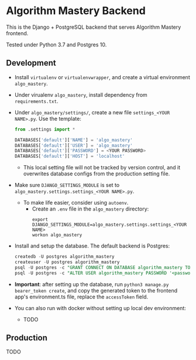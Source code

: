 # Algorithm Mastery Backend

This is the Django + PostgreSQL backend that serves Algorithm Mastery frontend.

Tested under Python 3.7 and Postgres 10.

## Development
- Install `virtualenv` or `virtualenvwrapper`, and create a virtual environment `algo_mastery`.

- Under virualenv `algo_mastery`, install dependency from `requirements.txt`.

- Under `algo_mastery/settings/`, create a new file `settings_<YOUR NAME>.py`. Use the template:
  ```python
  from .settings import *
  
  DATABASES['default']['NAME'] = 'algo_mastery'
  DATABASES['default']['USER'] = 'algo_mastery'
  DATABASES['default']['PASSWORD'] = <YOUR PASSWORD>
  DATABASES['default']['HOST'] = 'localhost'
  ``` 
  - This local setting file will not be tracked by version control, and it overwrites database configs from the 
  production setting file.

- Make sure `DJANGO_SETTINGS_MODULE` is set to `algo_mastery.settings.settings_<YOUR NAME>.py`.
  - To make life easier, consider using `autoenv`.
    - Create an `.env` file in the `algo_mastery` directory:
      ```
      export DJANGO_SETTINGS_MODULE=algo_mastery.settings.settings_<YOUR NAME>
      workon algo_mastery
      ```

- Install and setup the database. The default backend is Postgres:
  ```SQL
  createdb -U postgres algorithm_mastery
  createuser -U postgres algorithm_mastery
  psql -U postgres -c "GRANT CONNECT ON DATABASE algorithm_mastery TO algorithm_mastery;" 
  psql -U postgres -c "ALTER USER algorithm_mastery PASSWORD '<password from local setting file>'"
  ```
 
- __Important__: after setting up the database, run `python3 manage.py bearer_token create`, and copy the generated 
token to the frontend app's environment.ts file, replace the `accessToken` field.

- You can also run with docker without setting up local dev environment:
  - TODO

## Production
TODO
